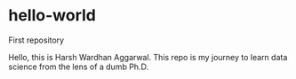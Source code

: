# hello-world
First repository

Hello, this is Harsh Wardhan Aggarwal. This repo is my journey to learn data science from the lens of a dumb Ph.D.
